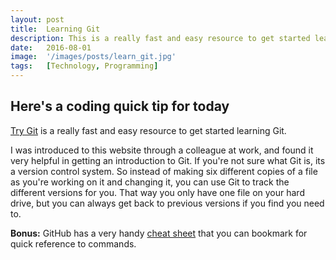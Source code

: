 ```yaml
---
layout: post
title:  Learning Git
description: This is a really fast and easy resource to get started learning Git.
date:   2016-08-01
image:  '/images/posts/learn_git.jpg'
tags:   [Technology, Programming]
---
```


## Here's a coding quick tip for today

[Try Git](https://try.github.io) is a really fast and easy resource to get started learning Git.

I was introduced to this website through a colleague at work, and found it very helpful in getting an introduction to Git. If you're not sure what Git is, its a version control system. So instead of making six different copies of a file as you're working on it and changing it, you can use Git to track the different versions for you. That way you only have one file on your hard drive, but you can always get back to previous versions if you find you need to.

**Bonus:** GitHub has a very handy [cheat sheet](https://services.github.com/on-demand/downloads/github-git-cheat-sheet/) that you can bookmark for quick reference to commands.
